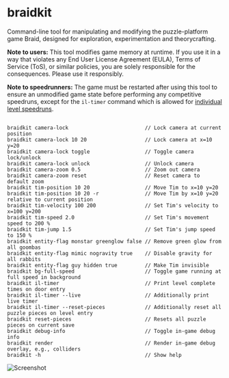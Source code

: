 # braidkit
Command-line tool for manipulating and modifying the puzzle-platform game Braid, designed for exploration, experimentation and theorycrafting.

**Note to users:** This tool modifies game memory at runtime. If you use it in a way that violates any End User License Agreement (EULA), Terms of Service (ToS), or similar policies, you are solely responsible for the consequences. Please use it responsibly.

**Note to speedrunners:** The game must be restarted after using this tool to ensure an unmodified game state before performing any competitive speedruns, except for the `il-timer` command which is allowed for [individual level speedruns](http://bit.ly/BraidIL).

##
```
braidkit camera-lock                         // Lock camera at current position
braidkit camera-lock 10 20                   // Lock camera at x=10 y=20
braidkit camera-lock toggle                  // Toggle camera lock/unlock
braidkit camera-lock unlock                  // Unlock camera
braidkit camera-zoom 0.5                     // Zoom out camera
braidkit camera-zoom reset                   // Reset camera to default zoom
braidkit tim-position 10 20                  // Move Tim to x=10 y=20
braidkit tim-position 10 20 -r               // Move Tim by x=10 y=20 relative to current position
braidkit tim-velocity 100 200                // Set Tim's velocity to x=100 y=200
braidkit tim-speed 2.0                       // Set Tim's movement speed to 200 %
braidkit tim-jump 1.5                        // Set Tim's jump speed to 150 %
braidkit entity-flag monstar greenglow false // Remove green glow from all goombas
braidkit entity-flag mimic nogravity true    // Disable gravity for all rabbits
braidkit entity-flag guy hidden true         // Make Tim invisible
braidkit bg-full-speed                       // Toggle game running at full speed in background
braidkit il-timer                            // Print level complete times on door entry
braidkit il-timer --live                     // Additionally print live timer
braidkit il-timer --reset-pieces             // Additionally reset all puzzle pieces on level entry
braidkit reset-pieces                        // Resets all puzzle pieces on current save
braidkit debug-info                          // Toggle in-game debug info
braidkit render                              // Render in-game debug overlay, e.g., colliders
braidkit -h                                  // Show help
```

![Screenshot](braidkit_screenshot.jpg)